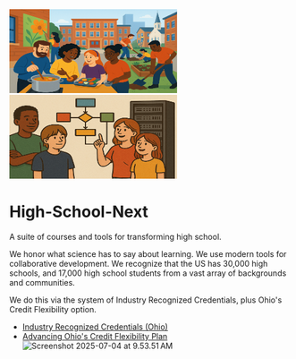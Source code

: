 
<img src="assets/c932fbb6-7bab-40fe-bb71-411c65a0924c.png" width="300" height="150">
<img src="assets/ChatGPT%20Image%20Jul%203,%202025%20at%2005_09_20%20AM.png" width="300" height="150">

# High-School-Next
A suite of courses and tools for transforming high school.

We honor what science has to say about learning. We use modern tools for collaborative development. We recognize that the US has 30,000 high schools, and 17,000 high school students from a vast array of backgrounds and communities.

We do this via the system of Industry Recognized Credentials, plus Ohio's Credit Flexibility option.
* [Industry Recognized Credentials (Ohio)](https://education.ohio.gov/Topics/Ohio-s-Graduation-Requirements/Contacts-and-Resources/Industry-Recognized-Credentials/Industry-Recognized-Credentials-by-Career-Field)
* [Advancing Ohio's Credit Flexibility Plan](https://prezi.com/v70tyr1h7t19/advancing-ohios-credit-flexibility-plan/)
![Screenshot 2025-07-04 at 9.53.51 AM](assets/Screenshot%202025-07-04%20at%209.53.51%E2%80%AFAM.png)

